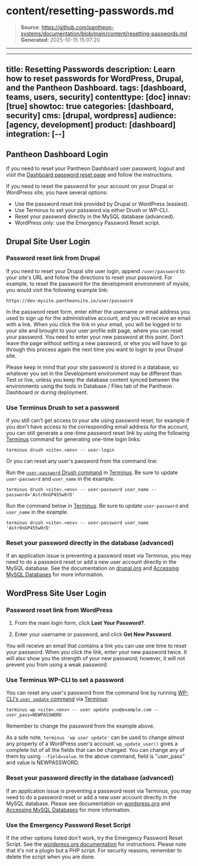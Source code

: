 # content/resetting-passwords.md

> **Source**: https://github.com/pantheon-systems/documentation/blob/main/content/resetting-passwords.md
> **Generated**: 2025-10-15 15:07:20

---

---
title: Resetting Passwords
description: Learn how to reset passwords for WordPress, Drupal, and the Pantheon Dashboard.
tags: [dashboard, teams, users, security]
contenttype: [doc]
innav: [true]
showtoc: true
categories: [dashboard, security]
cms: [drupal, wordpress]
audience: [agency, development]
product: [dashboard]
integration: [--]
---

## Pantheon Dashboard Login

If you need to reset your Pantheon Dashboard user password, logout and visit the [Dashboard password reset page](https://dashboard.pantheon.io/reset-password) and follow the instructions.

If you need to reset the password for your account on your Drupal or WordPress site, you have several options:

- Use the password reset link provided by Drupal or WordPress (easiest).
- Use Terminus to set your password via either Drush or WP-CLI.
- Reset your password directly in the MySQL database (advanced).
- WordPress only: use the Emergency Password Reset script.

## Drupal Site User Login

### Password reset link from Drupal

If you need to reset your Drupal site user login, append `/user/password` to your site's URL and follow the directions to reset your password. For example, to reset the password for the development environment of mysite, you would visit the following example link:

```none
https://dev-mysite.pantheonsite.io/user/password
```

In the password reset form, enter either the username or email address you used to sign up for the administrative account, and you will receive an email with a link. When you click the link in your email, you will be logged in to your site and brought to your user profile edit page, where you can reset your password. You need to enter your new password at this point. Don’t leave the page without setting a new password, or else you will have to go through this  process again the next time you want to login to your Drupal site.

Please keep in mind that your site password is stored in a database, so whatever you set in the Development environment may be different than Test or live, unless you keep the database content synced between the environments using the tools in Database / Files tab of the Pantheon Dashboard or during deployment.

### Use Terminus Drush to set a password

If you still can’t get access to your site using password reset, for example if you don't have access to the corresponding email address for the account, you can still generate a one-time password reset link by using the following [Terminus](/terminus) command for generating one-time login links:

```bash{promptUser: user}
terminus drush <site>.<env> -- user-login
```

Or you can reset any user's password from the command line:

<TabList>

<Tab title="Drupal 8" id="drupal8" active={true}>

Run the [`user-password` Drush command](https://drushcommands.com/drush-8x/user/user-password/) in [Terminus](/terminus). Be sure to update `user-password` and `user_name` in the example.

```bash{promptUser: user}
terminus drush <site>.<env> -- user-password user_name --password='Astr0nGP455w0rD'
```

</Tab>

<Tab title="Drupal 9 and higher" id="d9+">

Run the command below in [Terminus](/terminus). Be sure to update `user-password` and `user_name` in the example.

```bash{promptUser: user}
terminus drush <site>.<env> -- user-password user_name 'Astr0nGP455w0rD'
```

</Tab>

</TabList>


### Reset your password directly in the database (advanced)

If an application issue is preventing a password reset via Terminus, you may need to do a password reset or add a new user account directly in the MySQL database. See the documentation on [drupal.org](https://www.drupal.org/node/44164) and [Accessing MySQL Databases](/guides/mariadb-mysql/mysql-access) for more information.

## WordPress Site User Login

### Password reset link from WordPress

1. From the main login form, click **Lost Your Password?**.

1. Enter your username or password, and click **Get New Password**.

You will receive an email that contains a link you can use one time to reset your password. When you click the link, enter your new password twice. It will also show you the strength of your new password; however, it will not prevent you from using a weak password.

### Use Terminus WP-CLI to set a password

You can reset any user's password from the command line by running [WP-CLI's `user update` command](https://wp-cli.org/commands/user/update/) via [Terminus](/terminus):

```bash{promptUser: user}
terminus wp <site>.<env> -- user update you@example.com --user_pass=NEWPASSWORD
```

Remember to change the password from the example above.

As a side note, `terminus 'wp user update'` can be used to change almost any property of a WordPress user's account. `wp_update_user()` gives a complete list of all the fields that can be changed. You can change any of them by using `--field=value`. In the above command, field is "user_pass" and value is NEWPASSWORD.

### Reset your password directly in the database (advanced)

If an application issue is preventing a password reset via Terminus, you may need to do a password reset or add a new user account directly in the MySQL database. Please see documentation on [wordpress.org](https://wordpress.org/support/article/resetting-your-password/#through-mysql-command-line) and [Accessing MySQL Databases](/guides/mariadb-mysql/mysql-access) for more information.

### Use the Emergency Password Reset Script

If the other options listed don't work, try the Emergency Password Reset Script. See the [wordpress.org documentation](https://wordpress.org/support/article/resetting-your-password/#using-the-emergency-password-reset-script) for instructions.  Please note that it's not a plugin but a PHP script. For security reasons, remember to delete the script when you are done.
